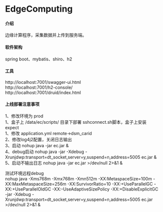 # EdgeComputing  

#### 介绍
边缘计算程序，采集数据并上传到服务端。  


#### 软件架构
spring boot、mybatis、shiro、h2  


#### 工具  
http://localhost:7001/swagger-ui.html  
http://localhost:7001/h2-console/  
http://localhost:7001/druid/index.html  


#### 上线部署注意事项  
1、修改环境为 prod  
1、盒子上 /data/ec/scripts/ 目录下部署 sshconnect.sh脚本，盒子上安装expect  
1、修改 application.yml remote->dsm_carid  
2、修改log4j2配置，关闭日志输出   
3、启动 nohup java -jar ec.jar &   
4、debug启动 nohup java -jar -Xdebug -Xrunjdwp:transport=dt_socket,server=y,suspend=n,address=5005 ec.jar &  
5、启动不输出日志 nohup java -jar ec.jar >/dev/null 2>&1 &  


测试环境远程debug  
nohup java -Xms768m -Xmx768m -Xmn512m -XX:MetaspaceSize=100m -XX:MaxMetaspaceSize=256m -XX:SurvivorRatio=10 -XX:+UseParallelGC -XX:+UseParallelOldGC -XX:-UseAdaptiveSizePolicy -XX:+DisableExplicitGC -jar -Xdebug -Xrunjdwp:transport=dt_socket,server=y,suspend=n,address=5005 ec.jar >/dev/null 2>&1 &



